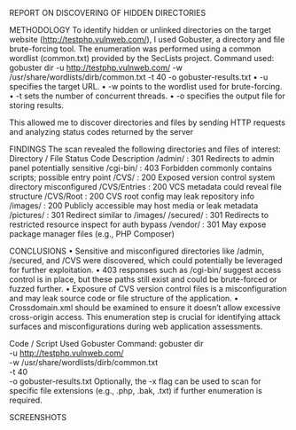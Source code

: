 REPORT ON DISCOVERING OF HIDDEN DIRECTORIES


METHODOLOGY
To identify hidden or unlinked directories on the target website (http://testphp.vulnweb.com/), I used Gobuster, a directory and file brute-forcing tool. The enumeration was performed using a common wordlist (common.txt) provided by the SecLists project.
Command used:
gobuster dir -u http://testphp.vulnweb.com/ -w /usr/share/wordlists/dirb/common.txt -t 40 -o gobuster-results.txt
•	-u specifies the target URL.
•	-w points to the wordlist used for brute-forcing.
•	-t sets the number of concurrent threads.
•	-o specifies the output file for storing results.

This allowed me to discover directories and files by sending HTTP requests and analyzing status codes returned by the server



FINDINGS
The scan revealed the following directories and files of interest:
Directory / File	                Status                                            Code	Description
/admin/	        :   301	Redirects to admin panel                        potentially sensitive
/cgi-bin/       :   403	Forbidden                                       commonly contains scripts; possible entry point
/CVS/	          :   200	Exposed version control system directory        misconfigured
/CVS/Entries	  :   200	VCS metadata                                    could reveal file structure
/CVS/Root       : 	200	CVS root config                                 may leak repository info
/images/	      :   200	Publicly accessible                             may host media or leak metadata
/pictures/	    :   301	Redirect                                        similar to /images/
/secured/	      :   301	Redirects to restricted resource                inspect for auth bypass
/vendor/	      :   301	May expose package manager files (e.g., PHP Composer)


CONCLUSIONS
•	Sensitive and misconfigured directories like /admin, /secured, and /CVS were discovered, which could potentially be leveraged for further exploitation.
•	403 responses such as /cgi-bin/ suggest access control is in place, but these paths still exist and could be brute-forced or fuzzed further.
•	Exposure of CVS version control files is a misconfiguration and may leak source code or file structure of the application.
•	Crossdomain.xml should be examined to ensure it doesn’t allow excessive cross-origin access.
This enumeration step is crucial for identifying attack surfaces and misconfigurations during web application assessments.

Code / Script Used
Gobuster Command:
gobuster dir \
  -u http://testphp.vulnweb.com/ \
  -w /usr/share/wordlists/dirb/common.txt \
  -t 40 \
  -o gobuster-results.txt
Optionally, the -x flag can be used to scan for specific file extensions (e.g., .php, .bak, .txt) if further enumeration is required.


SCREENSHOTS

